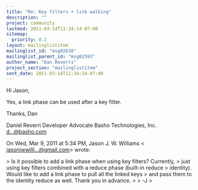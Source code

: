```yaml
---
title: "Re: Key filters + link walking"
description: ""
project: community
lastmod: 2011-03-14T11:34:14-07:00
sitemap:
  priority: 0.2
layout: mailinglistitem
mailinglist_id: "msg02638"
mailinglist_parent_id: "msg02593"
author_name: "Dan Reverri"
project_section: "mailinglistitem"
sent_date: 2011-03-14T11:34:14-07:00
---
```



Hi Jason,

Yes, a link phase can be used after a key filter.

Thanks,
Dan

Daniel Reverri
Developer Advocate
Basho Technologies, Inc.
d...@basho.com


On Wed, Mar 9, 2011 at 5:34 PM, Jason J. W. Williams &lt;
jasonjwwilli...@gmail.com&gt; wrote:

&gt; Is it possible to add a link phase when using key filters? Currently,
&gt; just using key filters combined with a reduce phase (built-in reduce
&gt; identity). Would like to add a link phase to pull all the linked keys
&gt; and pass them to the identity reduce as well. Thank you in advance.
&gt;
&gt; -J
&gt;

